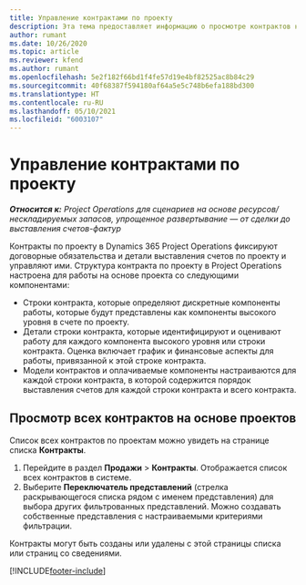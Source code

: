 ```yaml
---
title: Управление контрактами по проекту
description: Эта тема предоставляет информацию о просмотре контрактов на основе проектов.
author: rumant
ms.date: 10/26/2020
ms.topic: article
ms.reviewer: kfend
ms.author: rumant
ms.openlocfilehash: 5e2f182f66bd1f4fe57d19e4bf82525ac8b84c29
ms.sourcegitcommit: 40f68387f594180af64a5e5c748b6efa188bd300
ms.translationtype: HT
ms.contentlocale: ru-RU
ms.lasthandoff: 05/10/2021
ms.locfileid: "6003107"
---
```

# <a name="manage-project-contracts"></a>Управление контрактами по проекту

_**Относится к:** Project Operations для сценариев на основе ресурсов/нескладируемых запасов, упрощенное развертывание — от сделки до выставления счетов-фактур_

Контракты по проекту в Dynamics 365 Project Operations фиксируют договорные обязательства и детали выставления счетов по проекту и управляют ими. Структура контракта по проекту в Project Operations настроена для работы на основе проекта со следующими компонентами:

- Строки контракта, которые определяют дискретные компоненты работы, которые будут представлены как компоненты высокого уровня в счете по проекту.
- Детали строки контракта, которые идентифицируют и оценивают работу для каждого компонента высокого уровня или строки контракта. Оценка включает график и финансовые аспекты для работы, привязанной к этой строке контракта.
- Модели контрактов и оплачиваемые компоненты настраиваются для каждой строки контракта, в которой содержится порядок выставления счетов для каждой строки контракта и всего контракта.

## <a name="view-all-project-based-contracts"></a>Просмотр всех контрактов на основе проектов

Список всех контрактов по проектам можно увидеть на странице списка **Контракты**. 

1. Перейдите в раздел **Продажи** > **Контракты**. Отображается список всех контрактов в системе. 
2. Выберите **Переключатель представлений** (стрелка раскрывающегося списка рядом с именем представления) для выбора других фильтрованных представлений. Можно создавать собственные представления с настраиваемыми критериями фильтрации.

Контракты могут быть созданы или удалены с этой страницы списка или страниц со сведениями.


[!INCLUDE[footer-include](../../includes/footer-banner.md)]